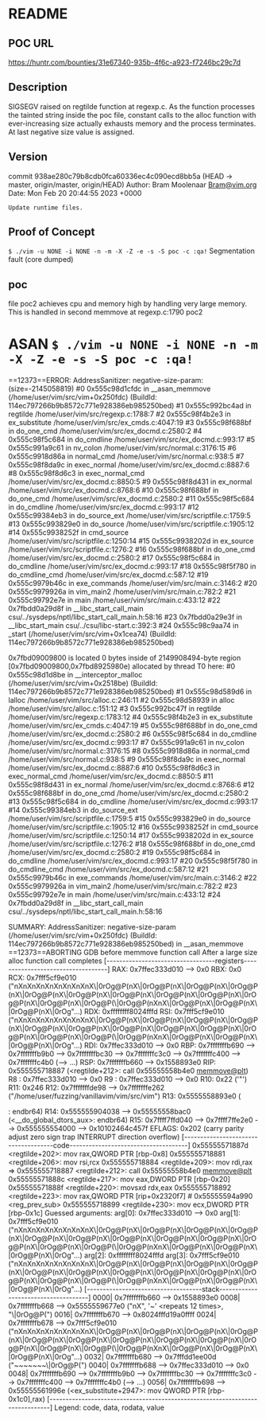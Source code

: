 # README

## POC URL
https://huntr.com/bounties/31e67340-935b-4f6c-a923-f7246bc29c7d

## Description
SIGSEGV raised on regtilde function at regexp.c. As the function processes the tainted string inside the poc file, constant calls to the alloc function with ever-increasing size actually exhausts memory and the process terminates. At last negative size value is assigned.

## Version
commit 938ae280c79b8cdb0fca60336ec4c090ecd8bb5a (HEAD -> master, origin/master, origin/HEAD)
Author: Bram Moolenaar <Bram@vim.org>
Date:   Mon Feb 20 20:44:55 2023 +0000

    Update runtime files.

## Proof of Concept
```$ ./vim -u NONE -i NONE -n -m -X -Z -e -s -S poc -c :qa!```
Segmentation fault (core dumped)

## poc
file poc2 achieves cpu and memory high by handling very large memory. This is handled in second memmove at regexp.c:1790
poc2

ASAN
```$ ./vim -u NONE -i NONE -n -m -X -Z -e -s -S poc -c :qa!```
=================================================================
==12373==ERROR: AddressSanitizer: negative-size-param: (size=-2145058819)
    #0 0x555c98d1cfdc in __asan_memmove (/home/user/vim/src/vim+0x250fdc) (BuildId: 114ec797266b9b8572c771e928386eb985250bed)
    #1 0x555c992bc4ad in regtilde /home/user/vim/src/regexp.c:1788:7
    #2 0x555c98f4b2e3 in ex_substitute /home/user/vim/src/ex_cmds.c:4047:19
    #3 0x555c98f688bf in do_one_cmd /home/user/vim/src/ex_docmd.c:2580:2
    #4 0x555c98f5c684 in do_cmdline /home/user/vim/src/ex_docmd.c:993:17
    #5 0x555c991a9c61 in nv_colon /home/user/vim/src/normal.c:3176:15
    #6 0x555c9918d86a in normal_cmd /home/user/vim/src/normal.c:938:5
    #7 0x555c98f8da9c in exec_normal /home/user/vim/src/ex_docmd.c:8887:6
    #8 0x555c98f8d6c3 in exec_normal_cmd /home/user/vim/src/ex_docmd.c:8850:5
    #9 0x555c98f8d431 in ex_normal /home/user/vim/src/ex_docmd.c:8768:6
    #10 0x555c98f688bf in do_one_cmd /home/user/vim/src/ex_docmd.c:2580:2
    #11 0x555c98f5c684 in do_cmdline /home/user/vim/src/ex_docmd.c:993:17
    #12 0x555c99384eb3 in do_source_ext /home/user/vim/src/scriptfile.c:1759:5
    #13 0x555c993829e0 in do_source /home/user/vim/src/scriptfile.c:1905:12
    #14 0x555c9938252f in cmd_source /home/user/vim/src/scriptfile.c:1250:14
    #15 0x555c9938202d in ex_source /home/user/vim/src/scriptfile.c:1276:2
    #16 0x555c98f688bf in do_one_cmd /home/user/vim/src/ex_docmd.c:2580:2
    #17 0x555c98f5c684 in do_cmdline /home/user/vim/src/ex_docmd.c:993:17
    #18 0x555c98f5f780 in do_cmdline_cmd /home/user/vim/src/ex_docmd.c:587:12
    #19 0x555c9979b46c in exe_commands /home/user/vim/src/main.c:3146:2
    #20 0x555c9979926a in vim_main2 /home/user/vim/src/main.c:782:2
    #21 0x555c99792e7e in main /home/user/vim/src/main.c:433:12
    #22 0x7fbdd0a29d8f in __libc_start_call_main csu/../sysdeps/nptl/libc_start_call_main.h:58:16
    #23 0x7fbdd0a29e3f in __libc_start_main csu/../csu/libc-start.c:392:3
    #24 0x555c98c9aa74 in _start (/home/user/vim/src/vim+0x1cea74) (BuildId: 114ec797266b9b8572c771e928386eb985250bed)

0x7fbd09009800 is located 0 bytes inside of 2149908494-byte region [0x7fbd09009800,0x7fbd8925980e)
allocated by thread T0 here:
    #0 0x555c98d1d8be in __interceptor_malloc (/home/user/vim/src/vim+0x2518be) (BuildId: 114ec797266b9b8572c771e928386eb985250bed)
    #1 0x555c98d589d6 in lalloc /home/user/vim/src/alloc.c:246:11
    #2 0x555c98d58939 in alloc /home/user/vim/src/alloc.c:151:12
    #3 0x555c992bc47f in regtilde /home/user/vim/src/regexp.c:1783:12
    #4 0x555c98f4b2e3 in ex_substitute /home/user/vim/src/ex_cmds.c:4047:19
    #5 0x555c98f688bf in do_one_cmd /home/user/vim/src/ex_docmd.c:2580:2
    #6 0x555c98f5c684 in do_cmdline /home/user/vim/src/ex_docmd.c:993:17
    #7 0x555c991a9c61 in nv_colon /home/user/vim/src/normal.c:3176:15
    #8 0x555c9918d86a in normal_cmd /home/user/vim/src/normal.c:938:5
    #9 0x555c98f8da9c in exec_normal /home/user/vim/src/ex_docmd.c:8887:6
    #10 0x555c98f8d6c3 in exec_normal_cmd /home/user/vim/src/ex_docmd.c:8850:5
    #11 0x555c98f8d431 in ex_normal /home/user/vim/src/ex_docmd.c:8768:6
    #12 0x555c98f688bf in do_one_cmd /home/user/vim/src/ex_docmd.c:2580:2
    #13 0x555c98f5c684 in do_cmdline /home/user/vim/src/ex_docmd.c:993:17
    #14 0x555c99384eb3 in do_source_ext /home/user/vim/src/scriptfile.c:1759:5
    #15 0x555c993829e0 in do_source /home/user/vim/src/scriptfile.c:1905:12
    #16 0x555c9938252f in cmd_source /home/user/vim/src/scriptfile.c:1250:14
    #17 0x555c9938202d in ex_source /home/user/vim/src/scriptfile.c:1276:2
    #18 0x555c98f688bf in do_one_cmd /home/user/vim/src/ex_docmd.c:2580:2
    #19 0x555c98f5c684 in do_cmdline /home/user/vim/src/ex_docmd.c:993:17
    #20 0x555c98f5f780 in do_cmdline_cmd /home/user/vim/src/ex_docmd.c:587:12
    #21 0x555c9979b46c in exe_commands /home/user/vim/src/main.c:3146:2
    #22 0x555c9979926a in vim_main2 /home/user/vim/src/main.c:782:2
    #23 0x555c99792e7e in main /home/user/vim/src/main.c:433:12
    #24 0x7fbdd0a29d8f in __libc_start_call_main csu/../sysdeps/nptl/libc_start_call_main.h:58:16

SUMMARY: AddressSanitizer: negative-size-param (/home/user/vim/src/vim+0x250fdc) (BuildId: 114ec797266b9b8572c771e928386eb985250bed) in __asan_memmove
==12373==ABORTING
GDB before memmove function call
After a large size alloc function call completes
[----------------------------------registers-----------------------------------]
RAX: 0x7ffec333d010 --> 0x0 
RBX: 0x0 
RCX: 0x7fff5cf9e010 ("nXnXnXnXnXnXnXnXnX\\|0rOg@P(nX\\|0rOg@P(nX\\|0rOg@P(nX\\|0rOg@P(nX\\|0rOg@P(nX\\|0rOg@P(nX\\|0rOg@P(nX\\|0rOg@P(nX\\|0rOg@P(nX\\|0rOg@P(nX\\|0rOg@P(nX\\|0rOg@P(\\|0rOg@P(nXnX\\|0rOg@P(nX\\|0rOg@P(nX\\|0rOg@P(nX\\|0rOg"...)
RDX: 0xffffffff8024fffd 
RSI: 0x7fff5cf9e010 ("nXnXnXnXnXnXnXnXnX\\|0rOg@P(nX\\|0rOg@P(nX\\|0rOg@P(nX\\|0rOg@P(nX\\|0rOg@P(nX\\|0rOg@P(nX\\|0rOg@P(nX\\|0rOg@P(nX\\|0rOg@P(nX\\|0rOg@P(nX\\|0rOg@P(nX\\|0rOg@P(\\|0rOg@P(nXnX\\|0rOg@P(nX\\|0rOg@P(nX\\|0rOg@P(nX\\|0rOg"...)
RDI: 0x7ffec333d010 --> 0x0 
RBP: 0x7fffffffb690 --> 0x7fffffffb9b0 --> 0x7fffffffbc30 --> 0x7fffffffc3c0 --> 0x7fffffffc400 --> 0x7fffffffc4b0 (--> ...)
RSP: 0x7fffffffb660 --> 0x1558893e0 
RIP: 0x555555718887 (<regtilde+212>:    call   0x55555558b4e0 <memmove@plt>)
R8 : 0x7ffec333d010 --> 0x0 
R9 : 0x7ffec333d010 --> 0x0 
R10: 0x22 ('"')
R11: 0x246 
R12: 0x7fffffffde98 --> 0x7fffffffe262 ("/home/user/fuzzing/vanillavim/vim/src/vim")
R13: 0x5555558893e0 (<main>:    endbr64)
R14: 0x555555904038 --> 0x55555558bac0 (<__do_global_dtors_aux>:    endbr64)
R15: 0x7ffff7ffd040 --> 0x7ffff7ffe2e0 --> 0x555555554000 --> 0x10102464c457f
EFLAGS: 0x202 (carry parity adjust zero sign trap INTERRUPT direction overflow)
[-------------------------------------code-------------------------------------]
   0x55555571887d <regtilde+202>:   mov    rax,QWORD PTR [rbp-0x8]
   0x555555718881 <regtilde+206>:   mov    rsi,rcx
   0x555555718884 <regtilde+209>:   mov    rdi,rax
=> 0x555555718887 <regtilde+212>:   call   0x55555558b4e0 <memmove@plt>
   0x55555571888c <regtilde+217>:   mov    eax,DWORD PTR [rbp-0x20]
   0x55555571888f <regtilde+220>:   movsxd rdx,eax
   0x555555718892 <regtilde+223>:   mov    rax,QWORD PTR [rip+0x2320f7]        # 0x55555594a990 <reg_prev_sub>
   0x555555718899 <regtilde+230>:   mov    ecx,DWORD PTR [rbp-0x1c]
Guessed arguments:
arg[0]: 0x7ffec333d010 --> 0x0 
arg[1]: 0x7fff5cf9e010 ("nXnXnXnXnXnXnXnXnX\\|0rOg@P(nX\\|0rOg@P(nX\\|0rOg@P(nX\\|0rOg@P(nX\\|0rOg@P(nX\\|0rOg@P(nX\\|0rOg@P(nX\\|0rOg@P(nX\\|0rOg@P(nX\\|0rOg@P(nX\\|0rOg@P(nX\\|0rOg@P(\\|0rOg@P(nXnX\\|0rOg@P(nX\\|0rOg@P(nX\\|0rOg@P(nX\\|0rOg"...)
arg[2]: 0xffffffff8024fffd 
arg[3]: 0x7fff5cf9e010 ("nXnXnXnXnXnXnXnXnX\\|0rOg@P(nX\\|0rOg@P(nX\\|0rOg@P(nX\\|0rOg@P(nX\\|0rOg@P(nX\\|0rOg@P(nX\\|0rOg@P(nX\\|0rOg@P(nX\\|0rOg@P(nX\\|0rOg@P(nX\\|0rOg@P(nX\\|0rOg@P(\\|0rOg@P(nXnX\\|0rOg@P(nX\\|0rOg@P(nX\\|0rOg@P(nX\\|0rOg"...)
[------------------------------------stack-------------------------------------]
0000| 0x7fffffffb660 --> 0x1558893e0 
0008| 0x7fffffffb668 --> 0x5555559677e0 ("nX", '~' <repeats 12 times>, "\\|0rOg@P(")
0016| 0x7fffffffb670 --> 0x8024fffd19a0ffff 
0024| 0x7fffffffb678 --> 0x7fff5cf9e010 ("nXnXnXnXnXnXnXnXnX\\|0rOg@P(nX\\|0rOg@P(nX\\|0rOg@P(nX\\|0rOg@P(nX\\|0rOg@P(nX\\|0rOg@P(nX\\|0rOg@P(nX\\|0rOg@P(nX\\|0rOg@P(nX\\|0rOg@P(nX\\|0rOg@P(nX\\|0rOg@P(\\|0rOg@P(nXnX\\|0rOg@P(nX\\|0rOg@P(nX\\|0rOg@P(nX\\|0rOg"...)
0032| 0x7fffffffb680 --> 0x7fffdd1ee00d ("~~~~~~~\\|0rOg@P(")
0040| 0x7fffffffb688 --> 0x7ffec333d010 --> 0x0 
0048| 0x7fffffffb690 --> 0x7fffffffb9b0 --> 0x7fffffffbc30 --> 0x7fffffffc3c0 --> 0x7fffffffc400 --> 0x7fffffffc4b0 (--> ...)
0056| 0x7fffffffb698 --> 0x55555561996e (<ex_substitute+2947>:  mov    QWORD PTR [rbp-0x1c0],rax)
[------------------------------------------------------------------------------]
Legend: code, data, rodata, value